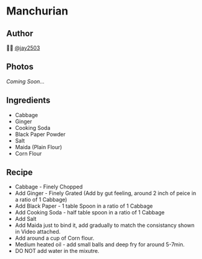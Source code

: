 # Manchurian

## Author 
👨‍🍳 [@jay2503](https://github.com/jay2503)

## Photos
_Coming Soon..._

## Ingredients
* Cabbage
* Ginger
* Cooking Soda
* Black Paper Powder
* Salt
* Maida (Plain Flour)
* Corn Flour

## Recipe
* Cabbage - Finely Chopped 
* Add Ginger - Finely Grated (Add by gut feeling, around 2 inch of peice in a ratio of 1 Cabbage)
* Add Black Paper - 1 table Spoon in a ratio of 1 Cabbage
* Add Cooking Soda - half table spoon in a ratio of 1 Cabbage
* Add Salt
* Add Maida just to bind it, add gradually to match the consistancy shown in Video attached.
* Add around a cup of Corn flour.
* Medium heated oil - add small balls and deep fry for around 5-7min.
* DO NOT add water in the mixutre.

